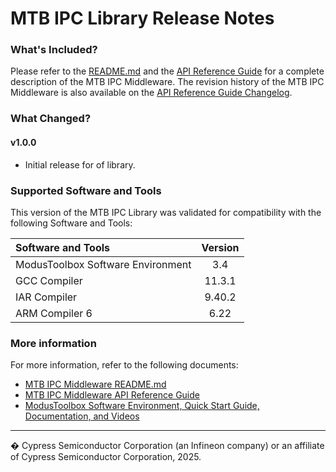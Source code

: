# MTB IPC Library Release Notes

### What's Included?
Please refer to the [README.md](./README.md) and the [API Reference Guide](https://infineon.github.io/mtb-ipc/html/index.html) for a complete description of the MTB IPC Middleware.
The revision history of the MTB IPC Middleware is also available on the [API Reference Guide Changelog](https://github.com/Infineon/mtb-ipc/blob/master/RELEASE.md).
### What Changed?
#### v1.0.0
* Initial release for of library.

### Supported Software and Tools
This version of the MTB IPC Library was validated for compatibility with the following Software and Tools:

| Software and Tools                                      | Version |
| :---                                                    | :----:  |
| ModusToolbox Software Environment                       | 3.4     |
| GCC Compiler                                            | 11.3.1  |
| IAR Compiler                                            | 9.40.2  |
| ARM Compiler 6                                          | 6.22    |

### More information
For more information, refer to the following documents:
* [MTB IPC Middleware README.md](./README.md)
* [MTB IPC Middleware API Reference Guide](https://infineon.github.io/mtb-ipc/api_reference_manual/html/index.html)
* [ModusToolbox Software Environment, Quick Start Guide, Documentation, and Videos](https://www.infineon.com/cms/en/design-support/tools/sdk/modustoolbox-software/)

---
� Cypress Semiconductor Corporation (an Infineon company) or an affiliate of Cypress Semiconductor Corporation, 2025.
